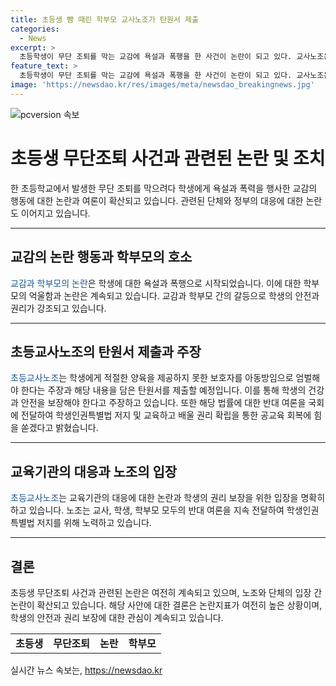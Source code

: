 ```yaml
---
title: 초등생 뺨 때린 학부모 교사노조가 탄원서 제출
categories:
  - News
excerpt: >
  초등학생이 무단 조퇴를 막는 교감에 욕설과 폭행을 한 사건이 논란이 되고 있다. 교사노조는 아동 방임죄로 처벌을 요구하며 탄원서를 제출할 예정이다. 노조는 또한 학생인권특별법 폐기를 주장하며, 교사와 학생, 학부모의 반대 의견을 국회에 전달하여 공교육 회복을 목표로 하고 있다. (150자)
feature_text: >
  초등학생이 무단 조퇴를 막는 교감에 욕설과 폭행을 한 사건이 논란이 되고 있다. 교사노조는 아동 방임죄로 처벌을 요구하며 탄원서를 제출할 예정이다. 노조는 또한 학생인권특별법 폐기를 주장하며, 교사와 학생, 학부모의 반대 의견을 국회에 전달하여 공교육 회복을 목표로 하고 있다. (150자)
image: 'https://newsdao.kr/res/images/meta/newsdao_breakingnews.jpg'
---
```


<p><img src="https://newsdao.kr/res/images/meta/newsdao_breakingnews.jpg" alt="pcversion 속보" /></p>

<h1>초등생 무단조퇴 사건과 관련된 논란 및 조치</h1>

<p data-ke-size="size16">한 초등학교에서 발생한 무단 조퇴를 막으려다 학생에게 욕설과 폭력을 행사한 교감의 행동에 대한 논란과 여론이 확산되고 있습니다. 관련된 단체와 정부의 대응에 대한 논란도 이어지고 있습니다.</p>

<hr>

<h2>교감의 논란 행동과 학부모의 호소</h2>

<p><span style="color: #1a5490;">교감과 학부모의 논란</span>은 학생에 대한 욕설과 폭행으로 시작되었습니다. 이에 대한 학부모의 억울함과 논란은 계속되고 있습니다. 교감과 학부모 간의 갈등으로 학생의 안전과 권리가 강조되고 있습니다.</p>

<hr>

<h2>초등교사노조의 탄원서 제출과 주장</h2>

<p><span style="color: #1a5490;">초등교사노조</span>는 학생에게 적절한 양육을 제공하지 못한 보호자를 아동방임으로 엄벌해야 한다는 주장과 해당 내용을 담은 탄원서를 제출할 예정입니다. 이를 통해 학생의 건강과 안전을 보장해야 한다고 주장하고 있습니다. 또한 해당 법률에 대한 반대 여론을 국회에 전달하여 학생인권특별법 저지 및 교육하고 배울 권리 확립을 통한 공교육 회복에 힘을 쏟겠다고 밝혔습니다.</p>

<hr>

<h2>교육기관의 대응과 노조의 입장</h2>

<p><span style="color: #1a5490;">초등교사노조</span>는 교육기관의 대응에 대한 논란과 학생의 권리 보장을 위한 입장을 명확히 하고 있습니다. 노조는 교사, 학생, 학부모 모두의 반대 여론을 지속 전달하여 학생인권특별법 저지를 위해 노력하고 있습니다.</p>

<hr>

<h2>결론</h2>

<p>초등생 무단조퇴 사건과 관련된 논란은 여전히 계속되고 있으며, 노조와 단체의 입장 간 논란이 확산되고 있습니다. 해당 사안에 대한 결론은 논란지표가 여전히 높은 상황이며, 학생의 안전과 권리 보장에 대한 관심이 계속되고 있습니다.</p>

<table>
    <tr>
        <td style="text-align: center; height: 17px;"><b>초등생</b></td>
        <td style="text-align: center; height: 17px;"><b>무단조퇴</b></td>
        <td style="text-align: center; height: 17px;"><b>논란</b></td>
        <td style="text-align: center; height: 17px;"><b>학부모</b></td>
    </tr>
</table>
실시간 뉴스 속보는, <a href="https://newsdao.kr" rel="dofollow">https://newsdao.kr</a>


